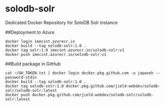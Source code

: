 # solodb-solr
Dedicated Docker Repository for SoloDB Solr instance

##Deployment to Azure
```shell script
docker login imecint.azurecr.io
docker build --tag solodb-solr:1.0 .
docker tag solr:1.0 imecint.azurecr.io/solodb-solr:v1
docker push imecint.azurecr.io/solodb-solr:v1
```

##Build package in GitHub
```shell script
cat ~/GH_TOKEN.txt | docker login docker.pkg.github.com -u japaveh --password-stdin
docker build --tag solodb-solr:1.0 .
docker tag solodb-solr:1.0 docker.pkg.github.com/jield-webdev/solodb-solr/solodb-solr:latest
docker push docker.pkg.github.com/jield-webdev/solodb-solr/solodb-solr:latest
```